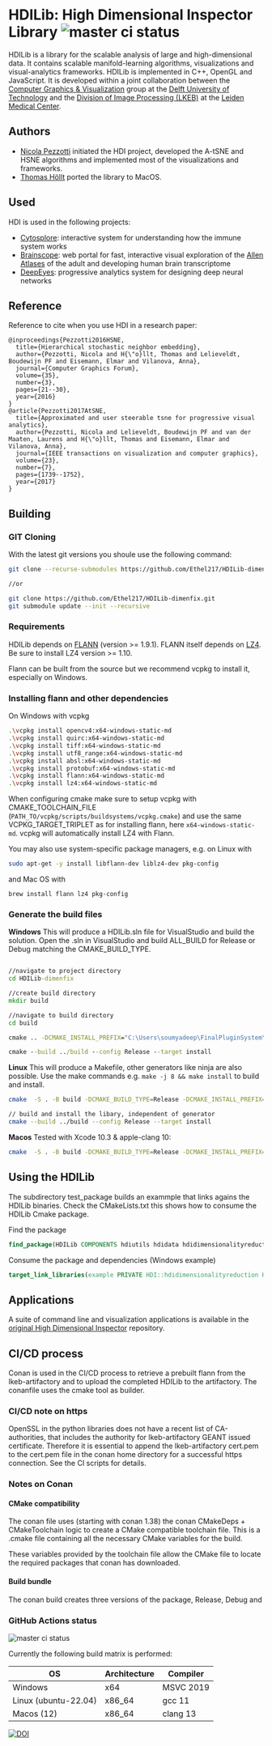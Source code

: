 # HDILib: High Dimensional Inspector Library ![master ci status](https://github.com/biovault/HDILib/actions/workflows/build.yml/badge.svg)
HDILib is a library for the scalable analysis of large and high-dimensional data.
It contains scalable manifold-learning algorithms, visualizations and visual-analytics frameworks.
HDILib is implemented in C++, OpenGL and JavaScript.
It is developed within a joint collaboration between the [Computer Graphics & Visualization](https://graphics.tudelft.nl/) group at the [Delft University of Technology](https://www.tudelft.nl) and the [Division of Image Processing (LKEB)](https://www.lumc.nl/org/radiologie/research/LKEB/) at the [Leiden Medical Center](https://www.lumc.nl/).

## Authors
- [Nicola Pezzotti](http://nicola17.github.io/) initiated the HDI project, developed the A-tSNE and HSNE algorithms and implemented most of the visualizations and frameworks.
- [Thomas Höllt](https://www.thomashollt.com/) ported the library to MacOS.

## Used
HDI is used in the following projects:
- [Cytosplore](https://www.cytosplore.org/): interactive system for understanding how the immune system works
- [Brainscope](http://www.brainscope.nl/brainscope): web portal for fast,
interactive visual exploration of the [Allen Atlases](http://www.brain-map.org/) of the adult and developing human brain
transcriptome
- [DeepEyes](https://graphics.tudelft.nl/Publications-new/2018/PHVLEV18/): progressive analytics system for designing deep neural networks

## Reference
Reference to cite when you use HDI in a research paper:

```
@inproceedings{Pezzotti2016HSNE,
  title={Hierarchical stochastic neighbor embedding},
  author={Pezzotti, Nicola and H{\"o}llt, Thomas and Lelieveldt, Boudewijn PF and Eisemann, Elmar and Vilanova, Anna},
  journal={Computer Graphics Forum},
  volume={35},
  number={3},
  pages={21--30},
  year={2016}
}
@article{Pezzotti2017AtSNE,
  title={Approximated and user steerable tsne for progressive visual analytics},
  author={Pezzotti, Nicola and Lelieveldt, Boudewijn PF and van der Maaten, Laurens and H{\"o}llt, Thomas and Eisemann, Elmar and Vilanova, Anna},
  journal={IEEE transactions on visualization and computer graphics},
  volume={23},
  number={7},
  pages={1739--1752},
  year={2017}
}
```

## Building

### GIT Cloning 
With the latest git versions you shoule use the following command:
```bash
git clone --recurse-submodules https://github.com/Ethel217/HDILib-dimenfix.git

//or

git clone https://github.com/Ethel217/HDILib-dimenfix.git
git submodule update --init --recursive
```

### Requirements

HDILib depends on [FLANN](https://github.com/mariusmuja/flann) (version >= 1.9.1). FLANN itself depends on [LZ4](https://github.com/lz4/lz4). Be sure to install LZ4 version >= 1.10.

Flann can be built from the source but we recommend vcpkg to install it, especially on Windows.

### Installing flann and other dependencies

On Windows with vcpkg
```bash
.\vcpkg install opencv4:x64-windows-static-md
.\vcpkg install quirc:x64-windows-static-md
.\vcpkg install tiff:x64-windows-static-md
.\vcpkg install utf8_range:x64-windows-static-md
.\vcpkg install absl:x64-windows-static-md
.\vcpkg install protobuf:x64-windows-static-md
.\vcpkg install flann:x64-windows-static-md
.\vcpkg install lz4:x64-windows-static-md
```
When configuring cmake make sure to setup vcpkg with CMAKE_TOOLCHAIN_FILE (`PATH_TO/vcpkg/scripts/buildsystems/vcpkg.cmake`) and use the same VCPKG_TARGET_TRIPLET as for installing flann, here `x64-windows-static-md`. vcpkg will automatically install LZ4 with Flann.

You may also use system-specific package managers, e.g. on Linux with
```bash
sudo apt-get -y install libflann-dev liblz4-dev pkg-config
```
and Mac OS with
```
brew install flann lz4 pkg-config
```

### Generate the build files

**Windows**
This will produce a HDILib.sln file for VisualStudio and build the solution. 
Open the .sln in VisualStudio and build ALL_BUILD for Release or Debug matching the CMAKE_BUILD_TYPE.
```cmd

//navigate to project directory
cd HDILib-dimenfix

//create build directory
mkdir build

//navigate to build directory
cd build

cmake .. -DCMAKE_INSTALL_PREFIX="C:\Users\soumyadeep\FinalPluginSystem\LatestCustomPlugins\DimenFixTSNE\HDILib-dimenfix\install" -Dlz4_DIR="{PATH_TO_VCPKG_DIR}\vcpkg\installed\x64-windows-static-md\share\lz4" -Dflann_DIR="{PATH_TO_VCPKG_DIR}\vcpkg\installed\x64-windows-static-md\share\flann" -DOpenCV_DIR="{PATH_TO_VCPKG_DIR}\vcpkg\installed\x64-windows-static-md\share\opencv4" -DProtobuf_DIR="{PATH_TO_VCPKG_DIR}\vcpkg\installed\x64-windows-static-md\share\protobuf" -DProtobuf_PROTOC_EXECUTABLE="C:\Users\soumyadeep\FinalPluginSystem\LatestCustomPlugins\DimenFixTSNE\vcpkg\installed\x64-windows-static-md\tools\protobuf\protoc.exe" -Dabsl_DIR="{PATH_TO_VCPKG_DIR}\vcpkg\installed\x64-windows-static-md\share\absl" -Dutf8_range_DIR="{PATH_TO_VCPKG_DIR}\vcpkg\installed\x64-windows-static-md\share\utf8_range" -DTIFF_INCLUDE_DIR="{PATH_TO_VCPKG_DIR}\vcpkg\installed\x64-windows-static-md\include" -DTIFF_LIBRARY="{PATH_TO_VCPKG_DIR}\vcpkg\installed\x64-windows-static-md\lib\tiff.lib" -Dquirc_DIR="{PATH_TO_VCPKG_DIR}\vcpkg\installed\x64-windows-static-md\share\quirc"

cmake --build ../build --config Release --target install

```

**Linux**
This will produce a Makefile, other generators like ninja are also possible. Use the make commands e.g. `make -j 8 && make install` to build and install. 

```bash
cmake  -S . -B build -DCMAKE_BUILD_TYPE=Release -DCMAKE_INSTALL_PREFIX=install -DHDILib_ENABLE_PID=ON -G "Unix Makefiles"

// build and install the libary, independent of generator
cmake --build ../build --config Release --target install
```

**Macos**
Tested with Xcode 10.3 & apple-clang 10:
```bash
cmake  -S . -B build -DCMAKE_BUILD_TYPE=Release -DCMAKE_INSTALL_PREFIX=install
```

## Using the HDILib

The subdirectory test_package builds an exammple that links agains the HDILib binaries. Check the CMakeLists.txt this shows how to consume the HDILib Cmake package.

Find the package
```cmake
find_package(HDILib COMPONENTS hdiutils hdidata hdidimensionalityreduction PATHS ${HDILib_ROOT} CONFIG REQUIRED)
```

Consume the package and dependencies (Windows example)
```cmake
target_link_libraries(example PRIVATE HDI::hdidimensionalityreduction HDI::hdiutils HDI::hdidata ${CMAKE_DL_LIBS})
```

## Applications

A suite of command line and visualization applications is available in the [original High Dimensional Inspector](https://github.com/biovault/High-Dimensional-Inspector) repository.

## CI/CD process

Conan is used in the CI/CD process to retrieve a prebuilt flann from the lkeb-artifactory and to upload the completed HDILib to the artifactory. The conanfile uses the cmake tool as builder.


### CI/CD note on https
OpenSSL in the python libraries does not have a recent list of CA-authorities, that includes the authority for lkeb-artifactory GEANT issued certificate. Therefore it is essential to append the lkeb-artifactory cert.pem to the cert.pem file in the conan home directory for a successful https connection. See the CI scripts for details.

### Notes on Conan

#### CMake compatibility
The conan file uses (starting with conan 1.38) the conan CMakeDeps + CMakeToolchain logic to create a CMake compatible toolchain file. This is a .cmake file
containing all the necessary CMake variables for the build. 

These variables provided by the toolchain file allow the CMake file to locate the required packages that conan has downloaded.

#### Build bundle
The conan build creates three versions of the package, Release, Debug and 

### GitHub Actions status
![master ci status](https://github.com/biovault/HDILib/actions/workflows/build.yml/badge.svg)

Currently the following build matrix is performed:

| OS                   | Architecture | Compiler  |
| -------------------- | ------------ | --------- |
| Windows              | x64          | MSVC 2019 |
| Linux (ubuntu-22.04) | x86_64       | gcc 11    |
| Macos (12)           | x86_64         | clang 13  |

[![DOI](https://zenodo.org/badge/100361974.svg)](https://zenodo.org/badge/latestdoi/100361974)



